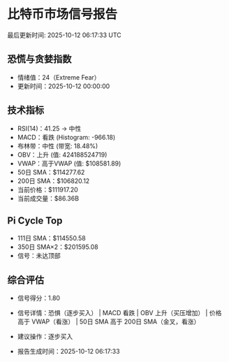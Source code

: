 # 比特币市场信号报告

最后更新时间: 2025-10-12 06:17:33 UTC

## 恐慌与贪婪指数
- 情绪值：24（Extreme Fear）
- 更新时间：2025-10-12 00:00:00

## 技术指标
- RSI(14)：41.25 → 中性
- MACD：看跌 (Histogram: -966.18)
- 布林带：中性 (带宽: 18.48%)
- OBV：上升 (值: 424188524719)
- VWAP：高于VWAP (值: $108581.89)
- 50日 SMA：$114277.62
- 200日 SMA：$106820.12
- 当前价格：$111917.20
- 当前成交量：$86.36B

## Pi Cycle Top
- 111日 SMA：$114550.58
- 350日 SMA×2：$201595.08
- 信号：未达顶部

## 综合评估
- 信号得分：1.80
- 信号详情：恐惧（逐步买入） | MACD 看跌 | OBV 上升（买压增加） | 价格高于 VWAP（看涨） | 50日 SMA 高于 200日 SMA（金叉，看涨）
- 建议操作：逐步买入

- 报告生成时间：2025-10-12 06:17:33